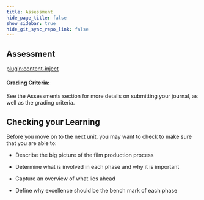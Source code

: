 ```yaml
---
title: Assessment
hide_page_title: false
show_sidebar: true
hide_git_sync_repo_link: false
---
```


## Assessment
[plugin:content-inject](../../assignments/_film-journal)

#### Grading Criteria:

See the Assessments section for more details on submitting your journal, as well as the grading criteria.

## Checking your Learning

Before you move on to the next unit, you may want to check to make sure that you are able to:

  - Describe the big picture of the film production process

  - Determine what is involved in each phase and why it is important

  - Capture an overview of what lies ahead

  - Define why excellence should be the bench mark of each phase

